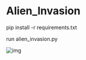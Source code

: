 # Alien_Invasion


pip install -r requirements.txt

run alien_invasion.py

![img](http://m.qpic.cn/psb?/V11mcXK244wGyf/W.Ol2o1PEMq704EbSDpGudaSPtcIzlpOq8KwNo2W9Os!/b/dFQBAAAAAAAA&bo=wARGAwAAAAADB6M!&rf=viewer_4)
